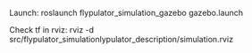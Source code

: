 Launch:
roslaunch flypulator_simulation_gazebo gazebo.launch

Check tf in rviz: 
rviz -d src/flypulator_simulationlypulator_description/simulation.rviz

